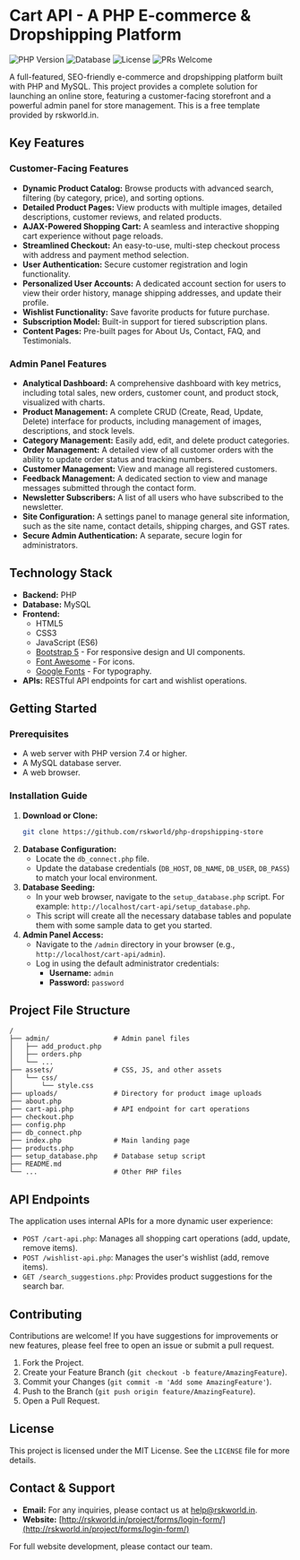 # Cart API - A PHP E-commerce & Dropshipping Platform

![PHP Version](https://img.shields.io/badge/php-%3E=7.4-blue)
![Database](https://img.shields.io/badge/database-MySQL-orange)
![License](https://img.shields.io/badge/license-MIT-green)
![PRs Welcome](https://img.shields.io/badge/PRs-welcome-brightgreen.svg)

A full-featured, SEO-friendly e-commerce and dropshipping platform built with PHP and MySQL. This project provides a complete solution for launching an online store, featuring a customer-facing storefront and a powerful admin panel for store management. This is a free template provided by rskworld.in.

## Key Features

### Customer-Facing Features
- **Dynamic Product Catalog:** Browse products with advanced search, filtering (by category, price), and sorting options.
- **Detailed Product Pages:** View products with multiple images, detailed descriptions, customer reviews, and related products.
- **AJAX-Powered Shopping Cart:** A seamless and interactive shopping cart experience without page reloads.
- **Streamlined Checkout:** An easy-to-use, multi-step checkout process with address and payment method selection.
- **User Authentication:** Secure customer registration and login functionality.
- **Personalized User Accounts:** A dedicated account section for users to view their order history, manage shipping addresses, and update their profile.
- **Wishlist Functionality:** Save favorite products for future purchase.
- **Subscription Model:** Built-in support for tiered subscription plans.
- **Content Pages:** Pre-built pages for About Us, Contact, FAQ, and Testimonials.

### Admin Panel Features
- **Analytical Dashboard:** A comprehensive dashboard with key metrics, including total sales, new orders, customer count, and product stock, visualized with charts.
- **Product Management:** A complete CRUD (Create, Read, Update, Delete) interface for products, including management of images, descriptions, and stock levels.
- **Category Management:** Easily add, edit, and delete product categories.
- **Order Management:** A detailed view of all customer orders with the ability to update order status and tracking numbers.
- **Customer Management:** View and manage all registered customers.
- **Feedback Management:** A dedicated section to view and manage messages submitted through the contact form.
- **Newsletter Subscribers:** A list of all users who have subscribed to the newsletter.
- **Site Configuration:** A settings panel to manage general site information, such as the site name, contact details, shipping charges, and GST rates.
- **Secure Admin Authentication:** A separate, secure login for administrators.

## Technology Stack

- **Backend:** PHP
- **Database:** MySQL
- **Frontend:**
    - HTML5
    - CSS3
    - JavaScript (ES6)
    - [Bootstrap 5](https://getbootstrap.com/) - For responsive design and UI components.
    - [Font Awesome](https://fontawesome.com/) - For icons.
    - [Google Fonts](https://fonts.google.com/) - For typography.
- **APIs:** RESTful API endpoints for cart and wishlist operations.

## Getting Started

### Prerequisites
- A web server with PHP version 7.4 or higher.
- A MySQL database server.
- A web browser.

### Installation Guide

1.  **Download or Clone:**
    ```bash
    git clone https://github.com/rskworld/php-dropshipping-store
    ```
2.  **Database Configuration:**
    - Locate the `db_connect.php` file.
    - Update the database credentials (`DB_HOST`, `DB_NAME`, `DB_USER`, `DB_PASS`) to match your local environment.
3.  **Database Seeding:**
    - In your web browser, navigate to the `setup_database.php` script. For example: `http://localhost/cart-api/setup_database.php`.
    - This script will create all the necessary database tables and populate them with some sample data to get you started.
4.  **Admin Panel Access:**
    - Navigate to the `/admin` directory in your browser (e.g., `http://localhost/cart-api/admin`).
    - Log in using the default administrator credentials:
        - **Username:** `admin`
        - **Password:** `password`

## Project File Structure

```
/
├── admin/                # Admin panel files
│   ├── add_product.php
│   ├── orders.php
│   └── ...
├── assets/               # CSS, JS, and other assets
│   └── css/
│       └── style.css
├── uploads/              # Directory for product image uploads
├── about.php
├── cart-api.php          # API endpoint for cart operations
├── checkout.php
├── config.php
├── db_connect.php
├── index.php             # Main landing page
├── products.php
├── setup_database.php    # Database setup script
├── README.md
└── ...                   # Other PHP files
```

## API Endpoints

The application uses internal APIs for a more dynamic user experience:

- `POST /cart-api.php`: Manages all shopping cart operations (add, update, remove items).
- `POST /wishlist-api.php`: Manages the user's wishlist (add, remove items).
- `GET /search_suggestions.php`: Provides product suggestions for the search bar.

## Contributing

Contributions are welcome! If you have suggestions for improvements or new features, please feel free to open an issue or submit a pull request.

1.  Fork the Project.
2.  Create your Feature Branch (`git checkout -b feature/AmazingFeature`).
3.  Commit your Changes (`git commit -m 'Add some AmazingFeature'`).
4.  Push to the Branch (`git push origin feature/AmazingFeature`).
5.  Open a Pull Request.

## License

This project is licensed under the MIT License. See the `LICENSE` file for more details.

## Contact & Support

- **Email:** For any inquiries, please contact us at [help@rskworld.in](mailto:help@rskworld.in).
- **Website:** [http://rskworld.in/project/forms/login-form/](http://rskworld.in/project/forms/login-form/)

For full website development, please contact our team.
